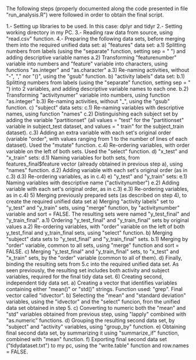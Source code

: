 The following steps (properly documented along the code presented in file "run_analysis.R") were followed in order to obtain the final script.

1.- Setting up libraries to be used.  In this case: dplyr and tidyr
2.- Setting working directory in my PC.
3.- Reading raw data from source, using "read.csv" function.
4.- Preparing the following data sets, before merging them into the required unified data set:
  a) "features" data set:
    a.1) Splitting numbers from labels (using the "separate" function, setting sep = " ") and adding descriptive variable names
    a.2) Transforming "featurenumber" variable into numbers and "feature" variable into characters, using functions "as.integer" and "as.character"
    a.3) Re-naming activities, without "-", "," nor "()", using the "gsub" function.
  b) "activity labels" data set:
    b.1) Splitting numbers from labels (using the "separate" function, setting sep = " ") into 2 variables, and adding descriptive variable names to each one.
    b.2) Transforming "activitynumer" variable into numbers, using function "as.integer"
    b.3) Re-naming activities, without "_", using the "gsub" function.
  c) "subject" data sets:
    c.1) Re-naming variables with descriptive names, using function "names"
    c.2) Distinguishing each subject set by adding the variable "partitionset" (all values = "test" for the "partitionset" variable in subject_test dataset, and values = " train" for the subject_train dataset).
    c.3) Adding an extra variable with each set's original order (variable "order", with values ranging from 1 to the number of lines of each dataset).  Used the "mutate" function.
    c.4) Re-ordering variables, with order variable on the left of both sets.  Used the "select" function.
  d) "x_test" and "x_train" sets:
    d.1) Naming variables for both sets, from features_final$feature vector (already obtained in previous step a), using "names" function.
    d.2) Adding variable with each set's original order (as in c.3)
    d.3) Re-ordering variables, as in c.4)
  e) "y_test" and "y_train" sets:
    e.1) Naming variables with descriptive name ("activitynumber")
    e.2) Adding variable with each set's original order, as in c.3)
    e.3) Re-ordering variables, as in c.4)
5) Merging previously prepared sets (as described on step 4), to create the required unified data set
  a) Merging "activity labels" set to "y_test" and "y_train" sets, using "merge" function, by "activitynumber" variable and sort = FALSE.  The resulting sets were named "y_test_final" and "y_train_final".
    a.1) Ordering "y_test_final" and "y_train_final" sets by original values
    a.2) Re-ordering variables, with "order" variable on the left of both y_test_final and y_train_final sets, using "select" function.
  b) Merging "subject" data sets to "y_test_final" and "y_train_final" sets.
    b.1) Merging by "order" variable, common to all sets, using "merge" function and sort = FALSE.
  c) Merging "y_test_final" and "y_train_final" sets, to "x_test" and "x_train" sets, by the "order" variable (common to all of them).
  d) Finally, binding the resulting sets from 5.c into the required unified data set.  As seen previously, the resulting set includes both activity and subject variables, required for the final tidy data set.
6) Creating second, independent tidy data set.
  a) Creating a vector that identifies variables containing either "mean()" or "std()" strings. Function used: "grep".  Final vector called "idvector".
  b) Selecting the "mean" and "standard deviation" variables, using the "idvector" and the "select" funcion, fron the unified data set obtained in step 5.
  c) Converting to numeric both the "mean" and "std" variables obtained from previous step, using "lapply" combined with "as.numeric" functions.
  d) Grouping the resulting second data set, by "subject" and "activity" variables, using "group_by" function.
  e) Obtaining final second data set, by summarizing it using "summarize_if" function, combined with "mean" function.
  f) Exporting final second data set ("tidydataset.txt") to my pc, using the "write.table" function and row.names = FALSE.